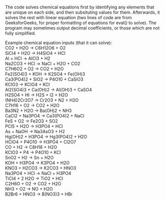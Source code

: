 The code solves chemical equations first by identifying any elements that are unique on each side, and then subsituting values for them. 
Afterwards, it solves the rest with linear equation (two lines of code are from GeeksforGeeks, for proper formatting of equations for eval() to solve).
The program may sometimes output decimal coefficients, or those which are not fully simplified.

Example chemical equation inputs (that it can solve):                                                                                                                                                            
  CO2 + H2O -> C6H12O6 + O2                                                                                                                                                            
  SiCl4 + H2O -> H4SiO4 + HCl                                                                                                                                                            
  Al + HCl -> AlCl3 + H2                                                                                                                                                            
  Na2CO3 + HCl -> NaCl + H2O + CO2                                                                                                                                                            
  C7H6O2 + O2 -> CO2 + H2O                                                                                                                                                            
  Fe2(SO4)3 + KOH -> K2SO4 + Fe(OH)3                                                                                                                                                            
  Ca3(PO4)2 + SiO2 -> P4O10 + CaSiO3                                                                                                                                                            
  KClO3 -> KClO4 + KCl                                                                                                                                                            
  Al2(SO4)3 + Ca(OH)2 -> Al(OH)3 + CaSO4                                                                                                                                                            
  H2SO4 + HI -> H2S + I2 + H2O                                                                                                                                                            
  (NH4)2Cr2O7 -> Cr2O3 + N2 + H2O                                                                                                                                                                   
  C7H16 + O2 -> CO2 + H2O                                                                                                                                                            
  Ba3N2 + H2O -> Ba(OH)2 + NH3                                                                                                                                                            
  CaCl2 + Na3PO4 -> Ca3(PO4)2 + NaCl                                                                                                                                                            
  FeS + O2 -> Fe2O3 + SO2                                                                                                                                                            
  PCl5 + H2O -> H3PO4 + HCl                                                                                                                                                            
  As + NaOH -> Na3AsO3 + H2                                                                                                                                                            
  Hg(OH)2 + H3PO4 -> Hg3(PO4)2 + H2O                                                                                                                                                            
  HClO4 + P4O10 -> H3PO4 + Cl2O7                                                                                                                                                            
  CO + H2 -> C8H18 + H2O                                                                                                                                                            
  KClO3 + P4 -> P4O10 + KCl                                                                                                                                                            
  SnO2 + H2 -> Sn + H2O                                                                                                                                                            
  KOH + H3PO4 -> K3PO4 + H2O                                                                                                                                                            
  KNO3 + H2CO3 -> K2CO3 + HNO3                                                                                                                                                            
  Na3PO4 + HCl -> NaCl + H3PO4                                                                                                                                                            
  TiCl4 + 2 H2O -> TiO2 + HCl                                                                                                                                                            
  C2H6O + O2 -> CO2 + H2O                                                                                                                                                            
  NH3 + O2 -> NO + H2O                                                                                                                                                            
  B2Br6 + HNO3 -> B(NO3)3 + HBr
